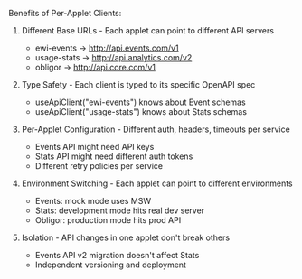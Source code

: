 Benefits of Per-Applet Clients:

1. Different Base URLs - Each applet can point to different API servers


    - ewi-events → http://api.events.com/v1
    - usage-stats → http://api.analytics.com/v2
    - obligor → http://api.core.com/v1

2. Type Safety - Each client is typed to its specific OpenAPI spec


    - useApiClient<EventsAPI>("ewi-events") knows about Event schemas
    - useApiClient<StatsAPI>("usage-stats") knows about Stats schemas

3. Per-Applet Configuration - Different auth, headers, timeouts per service


    - Events API might need API keys
    - Stats API might need different auth tokens
    - Different retry policies per service

4. Environment Switching - Each applet can point to different environments


    - Events: mock mode uses MSW
    - Stats: development mode hits real dev server
    - Obligor: production mode hits prod API

5. Isolation - API changes in one applet don't break others


    - Events API v2 migration doesn't affect Stats
    - Independent versioning and deployment
